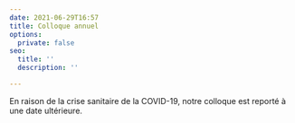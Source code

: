 ```yaml
---
date: 2021-06-29T16:57
title: Colloque annuel
options:
  private: false
seo:
  title: ''
  description: ''

---
```

En raison de la crise sanitaire de la COVID-19, notre colloque est reporté à une date ultérieure.
